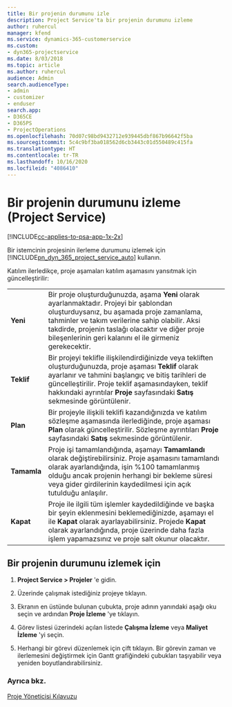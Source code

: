 ```yaml
---
title: Bir projenin durumunu izle
description: Project Service'ta bir projenin durumunu izleme
author: ruhercul
manager: kfend
ms.service: dynamics-365-customerservice
ms.custom:
- dyn365-projectservice
ms.date: 8/03/2018
ms.topic: article
ms.author: ruhercul
audience: Admin
search.audienceType:
- admin
- customizer
- enduser
search.app:
- D365CE
- D365PS
- ProjectOperations
ms.openlocfilehash: 70d07c98bd9432712e939445dbf867b96642f5ba
ms.sourcegitcommit: 5c4c9bf3ba018562d6cb3443c01d550489c415fa
ms.translationtype: HT
ms.contentlocale: tr-TR
ms.lasthandoff: 10/16/2020
ms.locfileid: "4086410"
---
```

# <a name="track-a-projects-status-project-service"></a>Bir projenin durumunu izleme (Project Service)

[!INCLUDE[cc-applies-to-psa-app-1x-2x](../includes/cc-applies-to-psa-app-1x-2x.md)]

Bir istemcinin projesinin ilerleme durumunu izlemek için [!INCLUDE[pn_dyn_365_project_service_auto](../includes/pn-dyn-365-project-service-auto.md)] kullanın.  

Katılım ilerledikçe, proje aşamaları katılım aşamasını yansıtmak için güncelleştirilir:  


|              |                                                                                                                                                                                                                                                                                                  |
|--------------|--------------------------------------------------------------------------------------------------------------------------------------------------------------------------------------------------------------------------------------------------------------------------------------------------|
|   **Yeni**    | Bir proje oluşturduğunuzda, aşama **Yeni** olarak ayarlanmaktadır. Projeyi bir şablondan oluşturduysanız, bu aşamada proje zamanlama, tahminler ve takım verilerine sahip olabilir. Aksi takdirde, projenin taslağı olacaktır ve diğer proje bileşenlerinin geri kalanını el ile girmeniz gerekecektir. |
|  **Teklif**   |      Bir projeyi teklifle ilişkilendirdiğinizde veya tekliften oluşturduğunuzda, proje aşaması **Teklif** olarak ayarlanır ve tahmini başlangıç ve bitiş tarihleri de güncelleştirilir. Proje teklif aşamasındayken, teklif hakkındaki ayrıntılar **Proje** sayfasındaki **Satış** sekmesinde görüntülenir.      |
|   **Plan**   |                                     Bir projeyle ilişkili teklifi kazandığınızda ve katılım sözleşme aşamasında ilerlediğinde, proje aşaması **Plan** olarak güncelleştirilir. Sözleşme ayrıntıları **Proje** sayfasındaki **Satış** sekmesinde görüntülenir.                                      |
| **Tamamla** |                    Proje işi tamamlandığında, aşamayı **Tamamlandı** olarak değiştirebilirsiniz. Proje aşamasını tamamlandı olarak ayarlandığında, işin %100 tamamlanmış olduğu ancak projenin herhangi bir bekleme süresi veya gider girdilerinin kaydedilmesi için açık tutulduğu anlaşılır.                     |
|  **Kapat**   |           Proje ile ilgili tüm işlemler kaydedildiğinde ve başka bir şeyin eklenmesini beklemediğinizde, aşamayı el ile **Kapat** olarak ayarlayabilirsiniz. Projede **Kapat** olarak ayarlandığında, proje üzerinde daha fazla işlem yapamazsınız ve proje salt okunur olacaktır.           |

## <a name="to-track-a-projects-status"></a>Bir projenin durumunu izlemek için  

1.  **Project Service > Projeler** 'e gidin.  

2.  Üzerinde çalışmak istediğiniz projeye tıklayın.  

3.  Ekranın en üstünde bulunan çubukta, proje adının yanındaki aşağı oku seçin ve ardından **Proje İzleme** 'ye tıklayın.  

4.  Görev listesi üzerindeki açılan listede **Çalışma İzleme** veya **Maliyet İzleme** 'yi seçin.  

5.  Herhangi bir görevi düzenlemek için çift tıklayın. Bir görevin zaman ve ilerlemesini değiştirmek için Gantt grafiğindeki çubukları taşıyabilir veya yeniden boyutlandırabilirsiniz.  

### <a name="see-also"></a>Ayrıca bkz.  
 [Proje Yöneticisi Kılavuzu](../psa/project-manager-guide.md)

